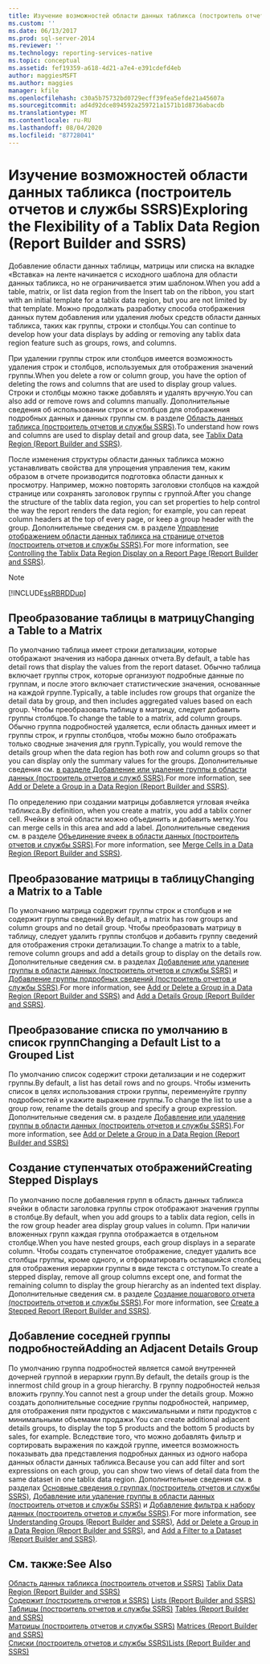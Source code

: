 ```yaml
---
title: Изучение возможностей области данных табликса (построитель отчетов и службы SSRS) | Документы Майкрософт
ms.custom: ''
ms.date: 06/13/2017
ms.prod: sql-server-2014
ms.reviewer: ''
ms.technology: reporting-services-native
ms.topic: conceptual
ms.assetid: fef19359-a618-4d21-a7e4-e391cdefd4eb
author: maggiesMSFT
ms.author: maggies
manager: kfile
ms.openlocfilehash: c30a5b75732bd0729ecff39fea5efde21a45607a
ms.sourcegitcommit: ad4d92dce894592a259721a1571b1d8736abacdb
ms.translationtype: MT
ms.contentlocale: ru-RU
ms.lasthandoff: 08/04/2020
ms.locfileid: "87728041"
---
```

# <a name="exploring-the-flexibility-of-a-tablix-data-region-report-builder-and-ssrs"></a><span data-ttu-id="90d17-102">Изучение возможностей области данных табликса (построитель отчетов и службы SSRS)</span><span class="sxs-lookup"><span data-stu-id="90d17-102">Exploring the Flexibility of a Tablix Data Region (Report Builder and SSRS)</span></span>
  <span data-ttu-id="90d17-103">Добавление области данных таблицы, матрицы или списка на вкладке «Вставка» на ленте начинается с исходного шаблона для области данных табликса, но не ограничивается этим шаблоном.</span><span class="sxs-lookup"><span data-stu-id="90d17-103">When you add a table, matrix, or list data region from the Insert tab on the ribbon, you start with an initial template for a tablix data region, but you are not limited by that template.</span></span> <span data-ttu-id="90d17-104">Можно продолжать разработку способа отображения данных путем добавления или удаления любых средств области данных табликса, таких как группы, строки и столбцы.</span><span class="sxs-lookup"><span data-stu-id="90d17-104">You can continue to develop how your data displays by adding or removing any tablix data region feature such as  groups, rows, and columns.</span></span>  
  
 <span data-ttu-id="90d17-105">При удалении группы строк или столбцов имеется возможность удаления строк и столбцов, используемых для отображения значений группы.</span><span class="sxs-lookup"><span data-stu-id="90d17-105">When you delete a row or column group, you have the option of deleting the rows and columns that are used to display group values.</span></span> <span data-ttu-id="90d17-106">Строки и столбцы можно также добавлять и удалять вручную.</span><span class="sxs-lookup"><span data-stu-id="90d17-106">You can also add or remove rows and columns manually.</span></span> <span data-ttu-id="90d17-107">Дополнительные сведения об использовании строк и столбцов для отображения подробных данных и данных группы см. в разделе [Область данных табликса (построитель отчетов и службы SSRS)](../tablix-data-region-report-builder-and-ssrs.md).</span><span class="sxs-lookup"><span data-stu-id="90d17-107">To understand how rows and columns are used to display detail and group data, see [Tablix Data Region &#40;Report Builder and SSRS&#41;](../tablix-data-region-report-builder-and-ssrs.md).</span></span>  
  
 <span data-ttu-id="90d17-108">После изменения структуры области данных табликса можно устанавливать свойства для упрощения управления тем, каким образом в отчете производится подготовка области данных к просмотру. Например, можно повторять заголовки столбцов на каждой странице или сохранять заголовок группы с группой.</span><span class="sxs-lookup"><span data-stu-id="90d17-108">After you change the structure of the tablix data region, you can set properties to help control the way the report renders the data region; for example, you can repeat column headers at the top of every page, or keep a group header with the group.</span></span> <span data-ttu-id="90d17-109">Дополнительные сведения см. в разделе [Управление отображением области данных табликса на странице отчетов (построитель отчетов и службы SSRS)](controlling-the-tablix-data-region-display-on-a-report-page.md).</span><span class="sxs-lookup"><span data-stu-id="90d17-109">For more information, see [Controlling the Tablix Data Region Display on a Report Page &#40;Report Builder and SSRS&#41;](controlling-the-tablix-data-region-display-on-a-report-page.md).</span></span>  
  
> [!NOTE]  
>  [!INCLUDE[ssRBRDDup](../../includes/ssrbrddup-md.md)]  
  
## <a name="changing-a-table-to-a-matrix"></a><span data-ttu-id="90d17-110">Преобразование таблицы в матрицу</span><span class="sxs-lookup"><span data-stu-id="90d17-110">Changing a Table to a Matrix</span></span>  
 <span data-ttu-id="90d17-111">По умолчанию таблица имеет строки детализации, которые отображают значения из набора данных отчета.</span><span class="sxs-lookup"><span data-stu-id="90d17-111">By default, a table has detail rows that display the values from the report dataset.</span></span> <span data-ttu-id="90d17-112">Обычно таблица включает группы строк, которые организуют подробные данные по группам, и после этого включает статистические значения, основанные на каждой группе.</span><span class="sxs-lookup"><span data-stu-id="90d17-112">Typically, a table includes row groups that organize the detail data by group, and then includes aggregated values based on each group.</span></span> <span data-ttu-id="90d17-113">Чтобы преобразовать таблицу в матрицу, следует добавить группы столбцов.</span><span class="sxs-lookup"><span data-stu-id="90d17-113">To change the table to a matrix, add column groups.</span></span> <span data-ttu-id="90d17-114">Обычно группа подробностей удаляется, если область данных имеет и группы строк, и группы столбцов, чтобы можно было отображать только сводные значения для групп.</span><span class="sxs-lookup"><span data-stu-id="90d17-114">Typically, you would remove the details group when the data region has both row and column groups so that you can display only the summary values for the groups.</span></span> <span data-ttu-id="90d17-115">Дополнительные сведения см. [в разделе Добавление или удаление группы в области данных &#40;построитель отчетов и служб SSRS&#41;](add-or-delete-a-group-in-a-data-region-report-builder-and-ssrs.md).</span><span class="sxs-lookup"><span data-stu-id="90d17-115">For more information, see [Add or Delete a Group in a Data Region &#40;Report Builder and SSRS&#41;](add-or-delete-a-group-in-a-data-region-report-builder-and-ssrs.md).</span></span>  
  
 <span data-ttu-id="90d17-116">По определению при создании матрицы добавляется угловая ячейка табликса.</span><span class="sxs-lookup"><span data-stu-id="90d17-116">By definition, when you create a matrix, you add a tablix corner cell.</span></span> <span data-ttu-id="90d17-117">Ячейки в этой области можно объединить и добавить метку.</span><span class="sxs-lookup"><span data-stu-id="90d17-117">You can merge cells in this area and add a label.</span></span> <span data-ttu-id="90d17-118">Дополнительные сведения см. в разделе [Объединение ячеек в области данных (построитель отчетов и службы SSRS)](merge-cells-in-a-data-region-report-builder-and-ssrs.md).</span><span class="sxs-lookup"><span data-stu-id="90d17-118">For more information, see [Merge Cells in a Data Region &#40;Report Builder and SSRS&#41;](merge-cells-in-a-data-region-report-builder-and-ssrs.md).</span></span>  
  
## <a name="changing-a-matrix-to-a-table"></a><span data-ttu-id="90d17-119">Преобразование матрицы в таблицу</span><span class="sxs-lookup"><span data-stu-id="90d17-119">Changing a Matrix to a Table</span></span>  
 <span data-ttu-id="90d17-120">По умолчанию матрица содержит группы строк и столбцов и не содержит группы сведений.</span><span class="sxs-lookup"><span data-stu-id="90d17-120">By default, a matrix has row groups and column groups and no detail group.</span></span> <span data-ttu-id="90d17-121">Чтобы преобразовать матрицу в таблицу, следует удалить группы столбцов и добавить группу сведений для отображения строки детализации.</span><span class="sxs-lookup"><span data-stu-id="90d17-121">To change a matrix to a table, remove column groups and add a details group to display on the details row.</span></span> <span data-ttu-id="90d17-122">Дополнительные сведения см. в разделах [Добавление или удаление группы в области данных (построитель отчетов и службы SSRS)](add-or-delete-a-group-in-a-data-region-report-builder-and-ssrs.md) и [Добавление группы подробных сведений (построитель отчетов и службы SSRS)](add-a-details-group-report-builder-and-ssrs.md).</span><span class="sxs-lookup"><span data-stu-id="90d17-122">For more information, see [Add or Delete a Group in a Data Region &#40;Report Builder and SSRS&#41;](add-or-delete-a-group-in-a-data-region-report-builder-and-ssrs.md) and [Add a Details Group &#40;Report Builder and SSRS&#41;](add-a-details-group-report-builder-and-ssrs.md).</span></span>  
  
## <a name="changing-a-default-list-to-a-grouped-list"></a><span data-ttu-id="90d17-123">Преобразование списка по умолчанию в список групп</span><span class="sxs-lookup"><span data-stu-id="90d17-123">Changing a Default List to a Grouped List</span></span>  
 <span data-ttu-id="90d17-124">По умолчанию список содержит строки детализации и не содержит группы.</span><span class="sxs-lookup"><span data-stu-id="90d17-124">By default, a list has detail rows and no groups.</span></span> <span data-ttu-id="90d17-125">Чтобы изменить список в целях использования строки группы, переименуйте группу подробностей и укажите выражение группы.</span><span class="sxs-lookup"><span data-stu-id="90d17-125">To change the list to use a group row, rename the details group and specify a group expression.</span></span> <span data-ttu-id="90d17-126">Дополнительные сведения см. в разделе [Добавление или удаление группы в области данных (построитель отчетов и службы SSRS)](add-or-delete-a-group-in-a-data-region-report-builder-and-ssrs.md).</span><span class="sxs-lookup"><span data-stu-id="90d17-126">For more information, see [Add or Delete a Group in a Data Region &#40;Report Builder and SSRS&#41;](add-or-delete-a-group-in-a-data-region-report-builder-and-ssrs.md)</span></span>  
  
## <a name="creating-stepped-displays"></a><span data-ttu-id="90d17-127">Создание ступенчатых отображений</span><span class="sxs-lookup"><span data-stu-id="90d17-127">Creating Stepped Displays</span></span>  
 <span data-ttu-id="90d17-128">По умолчанию после добавления групп в область данных табликса ячейки в области заголовка группы строк отображают значения группы в столбце.</span><span class="sxs-lookup"><span data-stu-id="90d17-128">By default, when you add groups to a tablix data region, cells in the row group header area display group values in column.</span></span> <span data-ttu-id="90d17-129">При наличии вложенных групп каждая группа отображается в отдельном столбце.</span><span class="sxs-lookup"><span data-stu-id="90d17-129">When you have nested groups, each group displays in a separate column.</span></span> <span data-ttu-id="90d17-130">Чтобы создать ступенчатое отображение, следует удалить все столбцы группы, кроме одного, и отформатировать оставшийся столбец для отображения иерархии группы в виде текста с отступом.</span><span class="sxs-lookup"><span data-stu-id="90d17-130">To create a stepped display, remove all group columns except one, and format the remaining column to display the group hierarchy as an indented text display.</span></span> <span data-ttu-id="90d17-131">Дополнительные сведения см. в разделе [Создание пошагового отчета (построитель отчетов и службы SSRS)](create-a-stepped-report-report-builder-and-ssrs.md).</span><span class="sxs-lookup"><span data-stu-id="90d17-131">For more information, see [Create a Stepped Report &#40;Report Builder and SSRS&#41;](create-a-stepped-report-report-builder-and-ssrs.md).</span></span>  
  
## <a name="adding-an-adjacent-details-group"></a><span data-ttu-id="90d17-132">Добавление соседней группы подробностей</span><span class="sxs-lookup"><span data-stu-id="90d17-132">Adding an Adjacent Details Group</span></span>  
 <span data-ttu-id="90d17-133">По умолчанию группа подробностей является самой внутренней дочерней группой в иерархии групп.</span><span class="sxs-lookup"><span data-stu-id="90d17-133">By default, the details group is the innermost child group in a group hierarchy.</span></span> <span data-ttu-id="90d17-134">В группу подробностей нельзя вложить группу.</span><span class="sxs-lookup"><span data-stu-id="90d17-134">You cannot nest a group under the details group.</span></span> <span data-ttu-id="90d17-135">Можно создать дополнительные соседние группы подробностей, например, для отображения пяти продуктов с максимальными и пяти продуктов с минимальными объемами продажи.</span><span class="sxs-lookup"><span data-stu-id="90d17-135">You can create additional adjacent details groups, to display the top 5 products and the bottom 5 products by sales, for example.</span></span> <span data-ttu-id="90d17-136">Вследствие того, что можно добавлять фильтр и сортировать выражения по каждой группе, имеется возможность показывать два представления подробных данных из одного набора данных области данных табликса.</span><span class="sxs-lookup"><span data-stu-id="90d17-136">Because you can add filter and sort expressions on each group, you can show two views of detail data from the same dataset in one tablix data region.</span></span> <span data-ttu-id="90d17-137">Дополнительные сведения см. в разделах [Основные сведения о группах (построитель отчетов и службы SSRS)](understanding-groups-report-builder-and-ssrs.md), [Добавление или удаление группы в области данных (построитель отчетов и службы SSRS)](add-or-delete-a-group-in-a-data-region-report-builder-and-ssrs.md) и [Добавление фильтра к набору данных (построитель отчетов и службы SSRS)](../report-data/add-a-filter-to-a-dataset-report-builder-and-ssrs.md).</span><span class="sxs-lookup"><span data-stu-id="90d17-137">For more information, see [Understanding Groups &#40;Report Builder and SSRS&#41;](understanding-groups-report-builder-and-ssrs.md), [Add or Delete a Group in a Data Region &#40;Report Builder and SSRS&#41;](add-or-delete-a-group-in-a-data-region-report-builder-and-ssrs.md), and [Add a Filter to a Dataset &#40;Report Builder and SSRS&#41;](../report-data/add-a-filter-to-a-dataset-report-builder-and-ssrs.md).</span></span>  
  
## <a name="see-also"></a><span data-ttu-id="90d17-138">См. также:</span><span class="sxs-lookup"><span data-stu-id="90d17-138">See Also</span></span>  
 <span data-ttu-id="90d17-139">[Область данных табликса &#40;построитель отчетов и SSRS&#41;](../tablix-data-region-report-builder-and-ssrs.md) </span><span class="sxs-lookup"><span data-stu-id="90d17-139">[Tablix Data Region &#40;Report Builder and SSRS&#41;](../tablix-data-region-report-builder-and-ssrs.md) </span></span>  
 <span data-ttu-id="90d17-140">[Содержит &#40;построитель отчетов и SSRS&#41;](tables-matrices-and-lists-report-builder-and-ssrs.md) </span><span class="sxs-lookup"><span data-stu-id="90d17-140">[Lists &#40;Report Builder and SSRS&#41;](tables-matrices-and-lists-report-builder-and-ssrs.md) </span></span>  
 <span data-ttu-id="90d17-141">[Таблицы &#40;построитель отчетов и службы SSRS&#41;](tables-report-builder-and-ssrs.md) </span><span class="sxs-lookup"><span data-stu-id="90d17-141">[Tables &#40;Report Builder  and SSRS&#41;](tables-report-builder-and-ssrs.md) </span></span>  
 <span data-ttu-id="90d17-142">[Матрицы &#40;построитель отчетов и службы SSRS&#41;](create-a-matrix-report-builder-and-ssrs.md) </span><span class="sxs-lookup"><span data-stu-id="90d17-142">[Matrices &#40;Report Builder and SSRS&#41;](create-a-matrix-report-builder-and-ssrs.md) </span></span>  
 [<span data-ttu-id="90d17-143">Списки (построитель отчетов и службы SSRS)</span><span class="sxs-lookup"><span data-stu-id="90d17-143">Lists &#40;Report Builder and SSRS&#41;</span></span>](create-invoices-and-forms-with-lists-report-builder-and-ssrs.md)  
  
  
